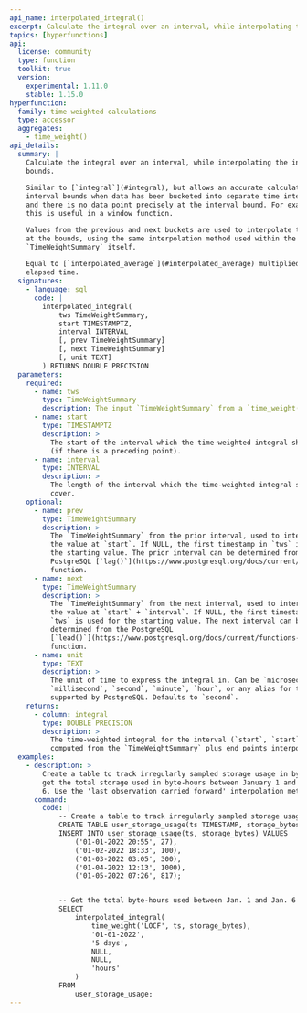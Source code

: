 ```yaml
---
api_name: interpolated_integral()
excerpt: Calculate the integral over an interval, while interpolating the interval bounds
topics: [hyperfunctions]
api:
  license: community
  type: function
  toolkit: true
  version:
    experimental: 1.11.0
    stable: 1.15.0
hyperfunction:
  family: time-weighted calculations
  type: accessor
  aggregates:
    - time_weight()
api_details:
  summary: |
    Calculate the integral over an interval, while interpolating the interval
    bounds.
    
    Similar to [`integral`](#integral), but allows an accurate calculation across
    interval bounds when data has been bucketed into separate time intervals,
    and there is no data point precisely at the interval bound. For example,
    this is useful in a window function.

    Values from the previous and next buckets are used to interpolate the values
    at the bounds, using the same interpolation method used within the
    `TimeWeightSummary` itself.
    
    Equal to [`interpolated_average`](#interpolated_average) multiplied by the
    elapsed time.
  signatures:
    - language: sql
      code: |
        interpolated_integral(
            tws TimeWeightSummary,
            start TIMESTAMPTZ,
            interval INTERVAL
            [, prev TimeWeightSummary]
            [, next TimeWeightSummary]
            [, unit TEXT]
        ) RETURNS DOUBLE PRECISION
  parameters:
    required:
      - name: tws
        type: TimeWeightSummary
        description: The input `TimeWeightSummary` from a `time_weight()` call.
      - name: start
        type: TIMESTAMPTZ
        description: >
          The start of the interval which the time-weighted integral should cover
          (if there is a preceding point).
      - name: interval
        type: INTERVAL
        description: >
          The length of the interval which the time-weighted integral should
          cover.
    optional:
      - name: prev
        type: TimeWeightSummary
        description: >
          The `TimeWeightSummary` from the prior interval, used to interpolate
          the value at `start`. If NULL, the first timestamp in `tws` is used for
          the starting value. The prior interval can be determined from the
          PostgreSQL [`lag()`](https://www.postgresql.org/docs/current/functions-window.html#FUNCTIONS-WINDOW-TABLE)
          function.
      - name: next
        type: TimeWeightSummary
        description: >
          The `TimeWeightSummary` from the next interval, used to interpolate
          the value at `start` + `interval`. If NULL, the first timestamp in
          `tws` is used for the starting value. The next interval can be
          determined from the PostgreSQL
          [`lead()`](https://www.postgresql.org/docs/current/functions-window.html#FUNCTIONS-WINDOW-TABLE)
          function.
      - name: unit
        type: TEXT
        description: >
          The unit of time to express the integral in. Can be `microsecond`,
          `millisecond`, `second`, `minute`, `hour`, or any alias for those units
          supported by PostgreSQL. Defaults to `second`.
    returns:
      - column: integral
        type: DOUBLE PRECISION
        description: >
          The time-weighted integral for the interval (`start`, `start` + `interval`),
          computed from the `TimeWeightSummary` plus end points interpolated from `prev` and `next`
  examples:
    - description: >
        Create a table to track irregularly sampled storage usage in bytes, and
        get the total storage used in byte-hours between January 1 and January
        6. Use the 'last observation carried forward' interpolation method.
      command:
        code: |
            -- Create a table to track irregularly sampled storage usage
            CREATE TABLE user_storage_usage(ts TIMESTAMP, storage_bytes BIGINT);
            INSERT INTO user_storage_usage(ts, storage_bytes) VALUES
                ('01-01-2022 20:55', 27),
                ('01-02-2022 18:33', 100),
                ('01-03-2022 03:05', 300),
                ('01-04-2022 12:13', 1000),
                ('01-05-2022 07:26', 817);


            -- Get the total byte-hours used between Jan. 1 and Jan. 6
            SELECT
                interpolated_integral(
                    time_weight('LOCF', ts, storage_bytes),
                    '01-01-2022',
                    '5 days',
                    NULL,
                    NULL,
                    'hours'
                )
            FROM
                user_storage_usage;
---
```


